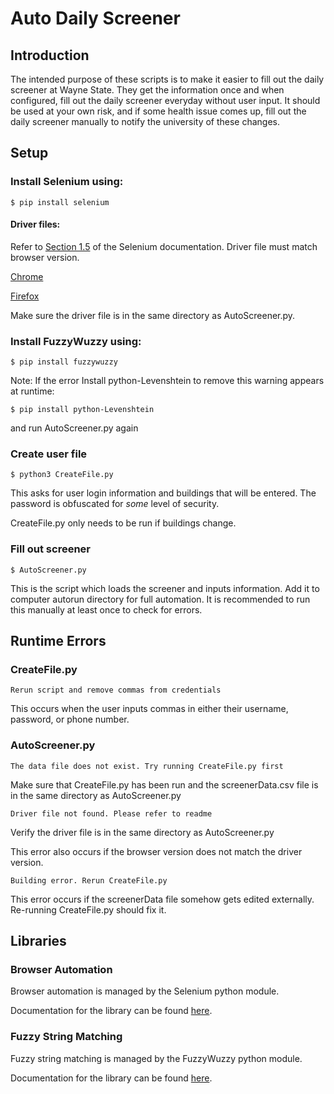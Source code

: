 Auto Daily Screener
===================

Introduction
------------

The intended purpose of these scripts is to make it easier to fill out the daily
screener at Wayne State. They get the information once and when configured, fill
out the daily screener everyday without user input. It should be used at your
own risk, and if some health issue comes up, fill out the daily screener manually
to notify the university of these changes.

## Setup

### Install Selenium using:

    $ pip install selenium

#### Driver files:

Refer to [Section 1.5](https://selenium-python.readthedocs.io/installation.html#drivers)
of the Selenium documentation. Driver file must match browser version.

[Chrome](https://sites.google.com/chromium.org/driver/downloads)

[Firefox](https://github.com/mozilla/geckodriver/releases)

Make sure the driver file is in the same directory as AutoScreener.py.

### Install FuzzyWuzzy using:

    $ pip install fuzzywuzzy

Note: If the error Install python-Levenshtein to remove this warning appears at runtime:

    $ pip install python-Levenshtein

and run AutoScreener.py again

### Create user file

    $ python3 CreateFile.py

This asks for user login information and buildings that
will be entered. The password is obfuscated for *some* level of security.

CreateFile.py only needs to be run if buildings change.

### Fill out screener

    $ AutoScreener.py

This is the script which loads the screener and inputs information. Add it to
computer autorun directory for full automation. It is recommended to run this
manually at least once to check for errors.

## Runtime Errors

### CreateFile.py

```
Rerun script and remove commas from credentials
```

This occurs when the user inputs commas in either their username, password, or
phone number.

### AutoScreener.py

```
The data file does not exist. Try running CreateFile.py first
```
Make sure that CreateFile.py has been run and the screenerData.csv file is in the
same directory as AutoScreener.py

```
Driver file not found. Please refer to readme
```
Verify the driver file is in the same directory as AutoScreener.py

This error also occurs if the browser version does not match the driver version.

```
Building error. Rerun CreateFile.py
```

This error occurs if the screenerData file somehow gets edited externally.
Re-running CreateFile.py should fix it.

## Libraries

### Browser Automation

Browser automation is managed by the Selenium python module.

Documentation for the library can be found [here](https://pypi.org/project/selenium/).

### Fuzzy String Matching

Fuzzy string matching is managed by the FuzzyWuzzy python module.

Documentation for the library can be found [here](https://pypi.org/project/fuzzywuzzy/).

